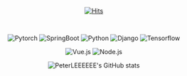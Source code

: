 <div align=center>


[![Hits](https://hits.seeyoufarm.com/api/count/incr/badge.svg?url=https%3A%2F%2Fgithub.com%2FPeterLEEEEEE%2FPeterLEEEEEE&count_bg=%23C47CB3&title_bg=%6DB33F&icon=spring.svg&icon_color=%23E7E7E7&title=hits&edge_flat=false)](https://hits.seeyoufarm.com)

</div>




<!--
**PeterLEEEEEE/PeterLEEEEEE** is a ✨ _special_ ✨ repository because its `README.md` (this file) appears on your GitHub profile.

Here are some ideas to get you started:

- 🔭 I’m currently working on ...
- 🌱 I’m currently learning ...
- 👯 I’m looking to collaborate on ...
- 🤔 I’m looking for help with ...
- 💬 Ask me about ...
- 📫 How to reach me: ...
- 😄 Pronouns: ...
- ⚡ Fun fact: ...
-->
<div align="center">
  
  <br>

  
<p>
<img alt="Pytorch" src = "https://img.shields.io/badge/Pytorch-D00000?style=for-the-badge&logo=Pytorch&logoColor=white"/>
<img alt="SpringBoot" src = "https://img.shields.io/badge/SpringBoot-6DB33F?style=for-the-badge&logo=SpringBoot&logoColor=white"/>
<img alt="Python" src = "https://img.shields.io/badge/fastapi-109989?style=for-the-badge&logo=FASTAPI&logoColor=white"/>
<img alt="Django" src = "https://img.shields.io/badge/Django-092E20?style=for-the-badge&logo=django&logoColor=green"/>
<img alt="Tensorflow" src = "https://img.shields.io/badge/TensorFlow-FF6F00?style=for-the-badge&logo=TensorFlow&logoColor=white"/>


</p>
<p>
<img alt="Vue.js" src ="https://img.shields.io/badge/Vue.js-F7DF1E.svg?&style=for-the-badge&logo=Vue.js&logoColor=blue"/>
<img alt="Node.js" src ="https://img.shields.io/badge/Node.js-339933.svg?&style=for-the-badge&logo=Node.js&logoColor=white"/>
</p>

![PeterLEEEEEE's GitHub stats](https://github-readme-stats.vercel.app/api?username=PeterLEEEEEE&show_icons=true&theme=synthwave)
<!-- [![Top Langs](https://github-readme-stats.vercel.app/api/top-langs/?username=PeterLEEEEEE&layout=compact)(https://github.com/anuraghazra/github-readme-stats) -->
